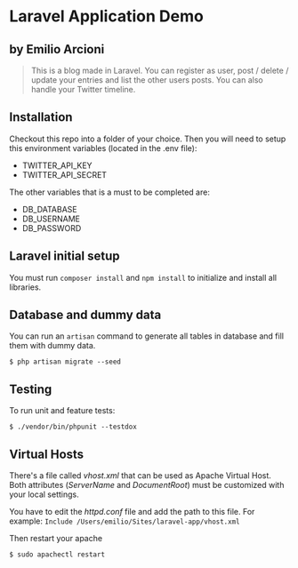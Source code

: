 # Laravel Application Demo 
## by Emilio Arcioni
>This is a blog made in Laravel. You can register as user, post / delete / update your entries and list the other users posts. You can also handle your Twitter timeline.

## Installation
Checkout this repo into a folder of your choice.
Then you will need to setup this environment variables (located in the .env file):
- TWITTER_API_KEY
- TWITTER_API_SECRET 

The other variables that is a must to be completed are:
- DB_DATABASE
- DB_USERNAME
- DB_PASSWORD

## Laravel initial setup
You must run `composer install` and `npm install` to initialize and install all libraries.

## Database and dummy data
You can run an `artisan` command to generate all tables in database and fill them with dummy data.
```
$ php artisan migrate --seed
```

## Testing
To run unit and feature tests: 
```
$ ./vendor/bin/phpunit --testdox
```

## Virtual Hosts

There's a file called *vhost.xml* that can be used as Apache Virtual Host.
Both attributes (*ServerName* and *DocumentRoot*) must be customized with your local settings.

You have to edit the *httpd.conf* file and add the path to this file. For example: `Include /Users/emilio/Sites/laravel-app/vhost.xml`

Then restart your apache
```
$ sudo apachectl restart
```